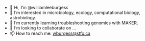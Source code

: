 - 👋 Hi, I’m @williamleeburgess
- 👀 I’m interested in microbiology, ecology, computational biology, astrobiology.
- 🌱 I’m currently learning troubleshooting genomics with MAKER.
- 💞️ I’m looking to collaborate on ...
- 📫 How to reach me: wburgess@stfx.ca

<!---
williamleeburgess/williamleeburgess is a ✨ special ✨ repository because its `README.md` (this file) appears on your GitHub profile.
You can click the Preview link to take a look at your changes.
--->
